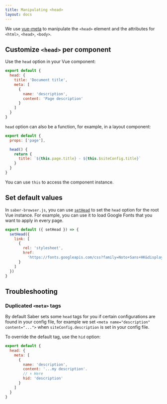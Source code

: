 ```yaml
---
title: Manipulating <head>
layout: docs
---
```


We use [vue-meta](https://github.com/nuxt/vue-meta) to manipulate the `<head>` element and the attributes for `<html>`, `<head>`, `<body>`.

## Customize `<head>` per component

Use the `head` option in your Vue component:

```js
export default {
  head: {
    title: 'Document title',
    meta: [
      {
        name: 'description',
        content: 'Page description'
      }
    ]
  }
}
```

`head` option can also be a function, for example, in a layout component:

```js
export default {
  props: ['page'],

  head() {
    return {
      title: `${this.page.title} - ${this.$siteConfig.title}`
    }
  }
}
```

You can use `this` to access the component instance.

## Set default values

In `saber-browser.js`, you can use [`setHead`](browser-apis.md#context-sethead) to set the `head` option for the root Vue instance. For example, you can use it to load Google Fonts that you want to apply in every page.

```js
export default ({ setHead }) => {
  setHead({
    link: [
      {
        rel: 'stylesheet',
        href:
          'https://fonts.googleapis.com/css?family=Noto+Sans+HK&display=swap'
      }
    ]
  })
}
```

## Troubleshooting

### Duplicated `<meta>` tags

By default Saber sets some `head` tags for you if certain configurations are found in your config file, for example we set `<meta name="description" content="...">` when `siteConfig.description` is set in your config file.

To override the default tag, use the `hid` option:

```js
export default {
  head: {
    meta: [
      {
        name: 'description',
        content: '...my description'.
        // ⬇️ Here 
        hid: 'description'
      }
    ]
  }
}
```
